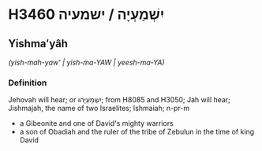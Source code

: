 # H3460 יִשְׁמַעְיָה / ישמעיה

## Yishmaʻyâh

_(yish-mah-yaw' | yish-ma-YAW | yeesh-ma-YA)_

### Definition

Jehovah will hear; or יִשְׁמַעְיָהוּ; from H8085 and H3050; Jah will hear; Jishmajah, the name of two Israelites; Ishmaiah; n-pr-m

- a Gibeonite and one of David's mighty warriors
- a son of Obadiah and the ruler of the tribe of Zebulun in the time of king David
